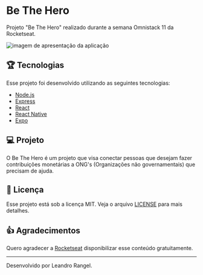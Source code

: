 # Be The Hero
Projeto "Be The Hero" realizado durante a semana Omnistack 11 da Rocketseat.

<img alt="imagem de apresentação da aplicação" 
src="https://user-images.githubusercontent.com/39461509/83700009-0300e580-a5dc-11ea-937c-cfdacacafd06.png">

## :trophy: Tecnologias

Esse projeto foi desenvolvido utilizando as seguintes tecnologias:

- [Node.js](https://nodejs.org/en/)
- [Express](https://expressjs.com/)
- [React](https://reactjs.org)
- [React Native](https://facebook.github.io/react-native/)
- [Expo](https://expo.io/)

## :computer: Projeto

O Be The Hero é um projeto que visa conectar pessoas que desejam fazer contribuições monetárias a ONG's (Organizações não governamentais) que precisam de ajuda.

## :memo: Licença

Esse projeto está sob a licença MIT. Veja o arquivo [LICENSE](LICENSE.MD) para mais detalhes.

## :+1: Agradecimentos

Quero agradecer a [Rocketseat](https://github.com/Rocketseat) disponibilizar esse conteúdo gratuitamente.

---

Desenvolvido por Leandro Rangel.
